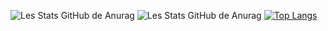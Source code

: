 ![Les Stats GitHub de Anurag](https://github-readme-stats.vercel.app/api?username=TheC0rpsE&show_icons=true&theme=cobalt)
![Les Stats GitHub de Anurag](https://github-readme-stats.vercel.app/api?username=TheC0rpsE&show_icons=true)
[![Top Langs](https://github-readme-stats.vercel.app/api/top-langs/?username=TheC0rpsE&layout=compact)](https://github.com/anuraghazra/github-readme-stats)
